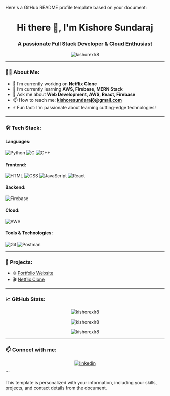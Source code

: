 Here's a GitHub README profile template based on your document:


<h1 align="center">Hi there 👋, I'm Kishore Sundaraj</h1>
<h3 align="center">A passionate Full Stack Developer & Cloud Enthusiast</h3>

<p align="center">
  <img src="https://komarev.com/ghpvc/?username=kishorexlr8&label=Profile%20views&color=0e75b6&style=flat" alt="kishorexlr8" />
</p>

---

### 👨‍💻 About Me:

- 🔭 I’m currently working on **Netflix Clone**  
- 🌱 I’m currently learning **AWS, Firebase, MERN Stack**  
- 💬 Ask me about **Web Development, AWS, React, Firebase**  
- 📫 How to reach me: **kishoresundaraj8@gmail.com**  
- ⚡ Fun fact: I'm passionate about learning cutting-edge technologies!

---

### 🛠️ Tech Stack:

#### Languages:
![Python](https://img.shields.io/badge/-Python-3776AB?logo=python&logoColor=white&style=for-the-badge)
![C](https://img.shields.io/badge/-C-A8B9CC?logo=c&logoColor=white&style=for-the-badge)
![C++](https://img.shields.io/badge/-C++-00599C?logo=c%2B%2B&logoColor=white&style=for-the-badge)

#### Frontend:
![HTML](https://img.shields.io/badge/-HTML-E34F26?logo=html5&logoColor=white&style=for-the-badge)
![CSS](https://img.shields.io/badge/-CSS-1572B6?logo=css3&logoColor=white&style=for-the-badge)
![JavaScript](https://img.shields.io/badge/-JavaScript-F7DF1E?logo=javascript&logoColor=black&style=for-the-badge)
![React](https://img.shields.io/badge/-React-61DAFB?logo=react&logoColor=black&style=for-the-badge)

#### Backend:
![Firebase](https://img.shields.io/badge/-Firebase-FFCA28?logo=firebase&logoColor=black&style=for-the-badge)

#### Cloud:
![AWS](https://img.shields.io/badge/-AWS-232F3E?logo=amazon-aws&logoColor=white&style=for-the-badge)

#### Tools & Technologies:
![Git](https://img.shields.io/badge/-Git-F05032?logo=git&logoColor=white&style=for-the-badge)
![Postman](https://img.shields.io/badge/-Postman-FF6C37?logo=postman&logoColor=white&style=for-the-badge)

---

### 🌟 Projects:

- 🌐 [Portfolio Website](https://kishores-portfolio.s3.eu-north-1.amazonaws.com/index.html)  
- 🎬 [Netflix Clone](https://netflix-project-henna.vercel.app/)  

---

### 📈 GitHub Stats:

<p align="center">
  <img src="https://github-readme-stats.vercel.app/api?username=kishorexlr8&show_icons=true&theme=tokyonight" alt="kishorexlr8" />
</p>

<p align="center">
  <img src="https://github-readme-streak-stats.herokuapp.com/?user=kishorexlr8&theme=tokyonight" alt="kishorexlr8" />
</p>

<p align="center">
  <img src="https://github-readme-stats.vercel.app/api/top-langs?username=kishorexlr8&show_icons=true&locale=en&layout=compact&theme=tokyonight" alt="kishorexlr8" />
</p>

---

### 📫 Connect with me:

<p align="center">
  <a href="https://linkedin.com/in/kishore1607" target="blank">
    <img src="https://img.shields.io/badge/-LinkedIn-0077B5?logo=linkedin&logoColor=white&style=for-the-badge" alt="linkedin" />
  </a>
</p>
```

This template is personalized with your information, including your skills, projects, and contact details from the document.
